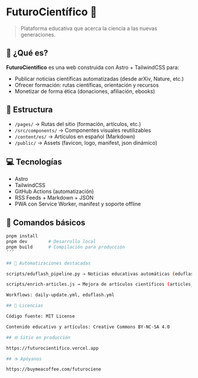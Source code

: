 # FuturoCientífico 🌟

> Plataforma educativa que acerca la ciencia a las nuevas generaciones.

## 🚀 ¿Qué es?

**FuturoCientífico** es una web construida con Astro + TailwindCSS para:

- Publicar noticias científicas automatizadas (desde arXiv, Nature, etc.)
- Ofrecer formación: rutas científicas, orientación y recursos
- Monetizar de forma ética (donaciones, afiliación, ebooks)

## 📁 Estructura

- `/pages/` → Rutas del sitio (formación, artículos, etc.)
- `/src/components/` → Componentes visuales reutilizables
- `/content/es/` → Artículos en español (Markdown)
- `/public/` → Assets (favicon, logo, manifest, json dinámico)

## 💻 Tecnologías

- Astro
- TailwindCSS
- GitHub Actions (automatización)
- RSS Feeds + Markdown + JSON
- PWA con Service Worker, manifest y soporte offline

## 🧪 Comandos básicos

```bash
pnpm install
pnpm dev        # Desarrollo local
pnpm build      # Compilación para producción
´´´

## 🔄 Automatizaciones destacadas

scripts/eduflash_pipeline.py → Noticias educativas automáticas (eduflash.json)

scripts/enrich-articles.js → Mejora de artículos científicos (articles_enriched.json)

Workflows: daily-update.yml, eduflash.yml

## 📄 Licencias

Código fuente: MIT License

Contenido educativo y artículos: Creative Commons BY-NC-SA 4.0

## 🌐 Sitio en producción

https://futurocientifico.vercel.app

## ☕ Apóyanos

https://buymeacoffee.com/futurociene
